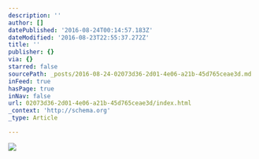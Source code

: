 ```yaml
---
description: ''
author: []
datePublished: '2016-08-24T00:14:57.183Z'
dateModified: '2016-08-23T22:55:37.272Z'
title: ''
publisher: {}
via: {}
starred: false
sourcePath: _posts/2016-08-24-02073d36-2d01-4e06-a21b-45d765ceae3d.md
inFeed: true
hasPage: true
inNav: false
url: 02073d36-2d01-4e06-a21b-45d765ceae3d/index.html
_context: 'http://schema.org'
_type: Article

---
```

![](https://the-grid-user-content.s3-us-west-2.amazonaws.com/4b2dcfef-fd51-4517-a2d3-f8cc1bcc76d0.jpg)